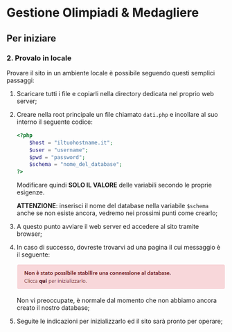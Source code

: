 # Gestione Olimpiadi & Medagliere

## Per iniziare

### 2. Provalo in locale
Provare il sito in un ambiente locale è possibile seguendo questi semplici passaggi:
1. Scaricare tutti i file e copiarli nella directory dedicata nel proprio web server;
2. Creare nella root principale un file chiamato `dati.php` e incollare al suo interno il seguente codice:
    ```php
    <?php
        $host = "iltuohostname.it";
        $user = "username";
        $pwd = "password";
        $schema = "nome_del_database";
    ?>
    ```
    Modificare quindi **SOLO IL VALORE** delle variabili secondo le proprie esigenze.

    **ATTENZIONE**: inserisci il nome del database nella variabile `$schema` anche se non esiste ancora, vedremo nei prossimi punti come crearlo;
3. A questo punto avviare il web server ed accedere al sito tramite browser;
4. In caso di successo, dovreste trovarvi ad una pagina il cui messaggio è il seguente:

    ![Errore di connessione al database](./docs/images/error-db-connection.png)

    Non vi preoccupate, è normale dal momento che non abbiamo ancora creato il nostro database;
5. Seguite le indicazioni per inizializzarlo ed il sito sarà pronto per operare;
